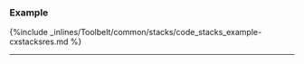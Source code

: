 <!-- usedin: [ _legacy_docker/Toolbelt] - post: -->


### Example

{%include _inlines/Toolbelt/common/stacks/code_stacks_example-cxstacksres.md %}

* * *

